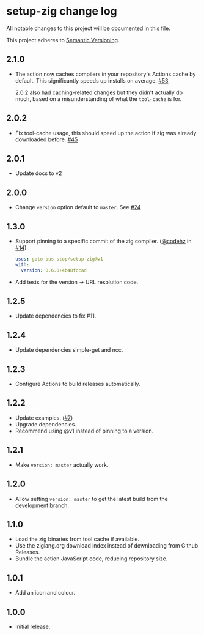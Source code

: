 # setup-zig change log

All notable changes to this project will be documented in this file.

This project adheres to [Semantic Versioning](http://semver.org/).

## 2.1.0
* The action now caches compilers in your repository's Actions cache by default. This significantly
  speeds up installs on average. [#53](https://github.com/goto-bus-stop/setup-zig/pull/53)

  2.0.2 also had caching-related changes but they didn't actually do much, based on a misunderstanding
  of what the `tool-cache` is for.

## 2.0.2
* Fix tool-cache usage, this should speed up the action if zig was already downloaded before. [#45](https://github.com/goto-bus-stop/setup-zig/pull/45)

## 2.0.1
* Update docs to v2

## 2.0.0
* Change `version` option default to `master`. See [#24](https://github.com/goto-bus-stop/setup-zig/issues/24)

## 1.3.0
* Support pinning to a specific commit of the zig compiler. ([@codehz](https://github.com/codehz) in [#14](https://github.com/goto-bus-stop/setup-zig/pull/14))
  ```yaml
  uses: goto-bus-stop/setup-zig@v1
  with:
    version: 0.6.0+4b48fccad
  ```
* Add tests for the version -> URL resolution code.

## 1.2.5
* Update dependencies to fix #11.

## 1.2.4
* Update dependencies simple-get and ncc.

## 1.2.3
* Configure Actions to build releases automatically.

## 1.2.2
* Update examples. ([#7](https://github.com/goto-bus-stop/setup-zig/pull/7))
* Upgrade dependencies.
* Recommend using @v1 instead of pinning to a version.

## 1.2.1
* Make `version: master` actually work.

## 1.2.0
* Allow setting `version: master` to get the latest build from the development branch.

## 1.1.0
* Load the zig binaries from tool cache if available.
* Use the ziglang.org download index instead of downloading from Github Releases.
* Bundle the action JavaScript code, reducing repository size.

## 1.0.1
* Add an icon and colour.

## 1.0.0
* Initial release.
